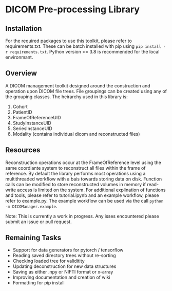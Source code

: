 # DICOM Pre-processing Library

## Installation
For the required packages to use this toolkit, please refer to requirements.txt. These can be batch installed with pip using `pip install -r requirements.txt`. Python version >= 3.8 is recommended for the local environmant.

## Overview
A DICOM management toolkit designed around the construction and operation upon DICOM file trees. File groupings can be created using any of the grouping classes. The heirarchy used in this library is:

1. Cohort
2. PatientID
3. FrameOfReferenceUID
4. StudyInstanceUID
5. SeriesInstanceUID
6. Modality (contains individual dicom and reconstructed files)

## Resources
Reconstruction operations occur at the FrameOfReference level using the same coordiante system to reconstruct all files within the frame of reference. By default the library performs most operations using a multithreaded workflow with a bais towards storing data on disk. Function calls can be modified to store reconstructed volumes in memory if read-write access is limited on the system. For additional explination of functions and tools, please refer to tutorial.ipynb and an example workflow, please refer to example.py. The example workflow can be used via the call `python -m DICOManager.example`.

Note: This is currently a work in progress. Any isses encountered please submit an issue or pull request.

## Remaining Tasks
* Support for data generators for pytorch / tensorflow
* Reading saved directory trees without re-sorting
* Checking loaded tree for validitity
* Updating deconstruction for new data structures
* Saving as either .npy or NIFTI format or x-array
* Improving documentation and creation of wiki
* Formatting for pip install
